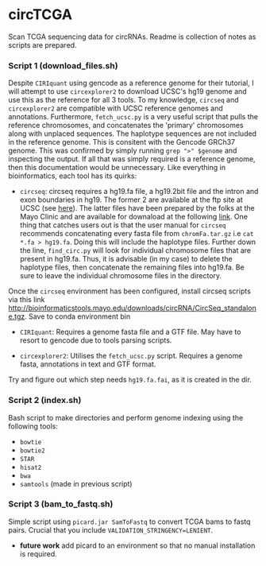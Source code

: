# circTCGA
Scan TCGA sequencing data for circRNAs. Readme is collection of notes as scripts are prepared. 

### Script 1 (download_files.sh)
Despite `CIRIquant` using gencode as a reference genome for their tutorial, I will attempt to use `circexplorer2` to download UCSC's hg19 genome and use this as the reference for all 3 tools. To my knowledge, `circseq` and `circexplorer2` are compatible with UCSC reference genomes and annotations. Furthermore, `fetch_ucsc.py` is a very useful script that pulls the reference chromosomes, and concatenates the 'primary' chromosomes along with unplaced sequences. The haplotype sequences are not included in the reference genome. This is consitent with the Gencode GRCh37 genome. This was confirmed by simply running `grep ">" $genome` and inspecting the output. If all that was simply required is a reference genome, then this documentation would be unnecessary. Like everything in bioinformatics, each tool has its quirks: 

* `circseq`: circseq requires a hg19.fa file, a hg19.2bit file and the intron and exon boundaries in hg19. The former 2 are available at the ftp site at UCSC (see [here](http://hgdownload.soe.ucsc.edu/goldenPath/hg19/bigZips/)). The latter files have been prepared by the folks at the Mayo Clinic and are available for downaload at the following [link](http://bioinformaticstools.mayo.edu/downloads/circRNA/CircSeq_ref_files.tgz). One thing that catches users out is that the user manual for `circseq` recommends concatenating every fasta file from `chromFa.tar.gz` i.e `cat *.fa > hg19.fa`. Doing this will include the haplotype files. Further down the line, `find_circ.py` will look for individual chromosome files that are present in hg19.fa. Thus, it is advisable (in my case) to delete the haplotype files, then concatenate the remaining files into hg19.fa. Be sure to leave the individual chromosome files in the directory.

Once the `circseq` environment has been configured, install circseq scripts via this link http://bioinformaticstools.mayo.edu/downloads/circRNA/CircSeq_standalone.tgz. Save to conda environment bin

* `CIRIquant`: Requires a genome fasta file and a GTF file. May have to resort to gencode due to tools parsing scripts. 

* `circexplorer2`: Utilises the `fetch_ucsc.py` script. Requires a genome fasta, annotations in text and GTF format. 

Try and figure out which step needs `hg19.fa.fai`, as it is created in the dir.  

### Script 2 (index.sh)
Bash script to make directories and perform genome indexing using the following tools:
* `bowtie`
* `bowtie2`
* `STAR`
* `hisat2`
* `bwa`
* `samtools` (made in previous script) 

### Script 3 (bam_to_fastq.sh)
Simple script using `picard.jar SamToFastq` to convert TCGA bams to fastq pairs. Crucial that you include `VALIDATION_STRINGENCY=LENIENT`. 

* **future work** add picard to an environment so that no manual installation is required. 
